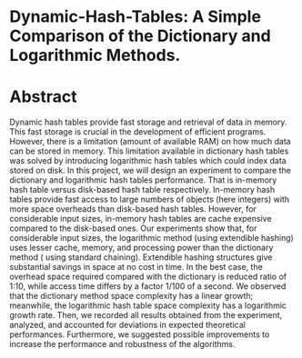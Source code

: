# Dynamic-Hash-Tables: A Simple Comparison of the Dictionary and Logarithmic Methods.

# Abstract

Dynamic hash tables provide fast storage and retrieval of data in memory. This fast storage is crucial in the development of efficient programs. However, there is a limitation (amount of available RAM) on how much data can be stored in memory. This limitation available in dictionary hash tables was solved by introducing logarithmic hash tables which could index data stored on disk. In this project, we will design an experiment to compare the dictionary and logarithmic hash tables performance. That is in-memory hash table versus disk-based hash table respectively. In-memory hash tables provide fast access to large numbers of objects (here integers) with more space overheads than disk-based hash tables. However, for considerable input sizes, in-memory hash tables are cache expensive compared to the disk-based ones. Our experiments show that, for considerable input sizes, the logarithmic method (using extendible hashing) uses lesser cache, memory, and processing power than the dictionary method ( using standard chaining). Extendible hashing structures give substantial savings in space at no cost in time. In the best case, the overhead space required compared with the dictionary is reduced ratio of 1:10, while access time differs by a factor 1/100 of a second. We observed that the dictionary method space complexity has a linear growth; meanwhile, the logarithmic hash table space complexity has a logarithmic growth rate. Then, we recorded all results obtained from the experiment, analyzed, and accounted for deviations in expected theoretical performances. Furthermore, we suggested possible improvements to increase the performance and robustness of the algorithms.


